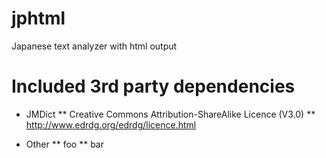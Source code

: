 # jphtml
Japanese text analyzer with html output


# Included 3rd party dependencies
* JMDict
** Creative Commons Attribution-ShareAlike Licence (V3.0)
** http://www.edrdg.org/edrdg/licence.html

* Other
** foo
** bar
